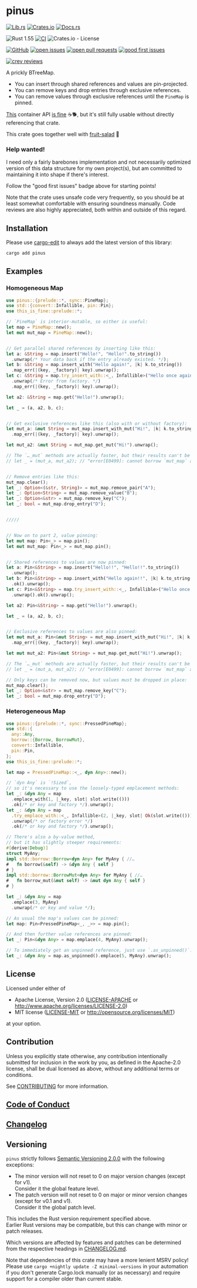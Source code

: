 # pinus

[![Lib.rs](https://img.shields.io/badge/Lib.rs-*-84f)](https://lib.rs/crates/pinus)
[![Crates.io](https://img.shields.io/crates/v/pinus)](https://crates.io/crates/pinus)
[![Docs.rs](https://docs.rs/pinus/badge.svg)](https://docs.rs/pinus)

![Rust 1.55](https://img.shields.io/static/v1?logo=Rust&label=&message=1.55&color=grey)
[![CI](https://github.com/Tamschi/pinus/workflows/CI/badge.svg?branch=unstable)](https://github.com/Tamschi/pinus/actions?query=workflow%3ACI+branch%3Aunstable)
![Crates.io - License](https://img.shields.io/crates/l/pinus/0.0.4)

[![GitHub](https://img.shields.io/static/v1?logo=GitHub&label=&message=%20&color=grey)](https://github.com/Tamschi/pinus)
[![open issues](https://img.shields.io/github/issues-raw/Tamschi/pinus)](https://github.com/Tamschi/pinus/issues)
[![open pull requests](https://img.shields.io/github/issues-pr-raw/Tamschi/pinus)](https://github.com/Tamschi/pinus/pulls)
[![good first issues](https://img.shields.io/github/issues-raw/Tamschi/pinus/good%20first%20issue?label=good+first+issues)](https://github.com/Tamschi/pinus/contribute)

[![crev reviews](https://web.crev.dev/rust-reviews/badge/crev_count/pinus.svg)](https://web.crev.dev/rust-reviews/crate/pinus/)

A prickly BTreeMap.

- You can insert through shared references and values are pin-projected.
- You can remove keys and drop entries through exclusive references.
- You can remove values through exclusive references until the `PineMap` is pinned.

[This][this-is-fine] container API [is fine][this-is-fine] ☕🐕,
but it's still fully usable without directly referencing that crate.

[this-is-fine]: https://crates.io/crates/this-is-fine

This crate goes together well with [fruit-salad](https://crates.io/crates/fruit-salad) 🥗

<!-- markdownlint-disable heading-increment no-trailing-punctuation -->

### Help wanted!

<!-- markdownlint-enable heading-increment no-trailing-punctuation -->

I need only a fairly barebones implementation and not necessarily optimized version of this data structure for my own project(s),
but am committed to maintaining it into shape if there's interest.

Follow the "good first issues" badge above for starting points!

Note that the crate uses unsafe code very frequently, so you should be at least somewhat comfortable with ensuring soundness manually. Code reviews are also highly appreciated, both within and outside of this regard.

## Installation

Please use [cargo-edit](https://crates.io/crates/cargo-edit) to always add the latest version of this library:

```cmd
cargo add pinus
```

## Examples

### Homogeneous Map

```rust
use pinus::{prelude::*, sync::PineMap};
use std::{convert::Infallible, pin::Pin};
use this_is_fine::prelude::*;

// `PineMap` is interior-mutable, so either is useful:
let map = PineMap::new();
let mut mut_map = PineMap::new();


// Get parallel shared references by inserting like this:
let a: &String = map.insert("Hello!", "Hello!".to_string())
  .unwrap(/* Your data back if the entry already existed. */);
let b: &String = map.insert_with("Hello again!", |k| k.to_string())
  .map_err(|(key, _factory)| key).unwrap();
let c: &String = map.try_insert_with::<_, Infallible>("Hello once again!", |k| Ok(k.to_string()))
  .unwrap(/* Error from factory. */)
  .map_err(|(key, _factory)| key).unwrap();

let a2: &String = map.get("Hello!").unwrap();

let _ = (a, a2, b, c);


// Get exclusive references like this (also with or without factory):
let mut_a: &mut String = mut_map.insert_with_mut("Hi!", |k| k.to_string())
  .map_err(|(key, _factory)| key).unwrap();

let mut_a2: &mut String = mut_map.get_mut("Hi!").unwrap();

// The `…_mut` methods are actually faster, but their results can't be held onto at once:
// let _ = (mut_a, mut_a2); // "error[E0499]: cannot borrow `mut_map` as mutable more than once at a time"


// Remove entries like this:
mut_map.clear();
let _: Option<(&str, String)> = mut_map.remove_pair("A");
let _: Option<String> = mut_map.remove_value("B");
let _: Option<&str> = mut_map.remove_key("C");
let _: bool = mut_map.drop_entry("D");


/////


// Now on to part 2, value pinning:
let mut map: Pin<_> = map.pin();
let mut mut_map: Pin<_> = mut_map.pin();


// Shared references to values are now pinned:
let a: Pin<&String> = map.insert("Hello!!", "Hello!!".to_string())
  .unwrap();
let b: Pin<&String> = map.insert_with("Hello again!!", |k| k.to_string())
  .ok().unwrap();
let c: Pin<&String> = map.try_insert_with::<_, Infallible>("Hello once again!!", |k| Ok(k.to_string()))
  .unwrap().ok().unwrap();

let a2: Pin<&String> = map.get("Hello!").unwrap();

let _ = (a, a2, b, c);


// Exclusive references to values are also pinned:
let mut mut_a: Pin<&mut String> = mut_map.insert_with_mut("Hi!", |k| k.to_string())
  .map_err(|(key, _factory)| key).unwrap();

let mut mut_a2: Pin<&mut String> = mut_map.get_mut("Hi!").unwrap();

// The `…_mut` methods are actually faster, but their results can't be held onto at once:
// let _ = (mut_a, mut_a2); // "error[E0499]: cannot borrow `mut_map` as mutable more than once at a time"

// Only keys can be removed now, but values must be dropped in place:
mut_map.clear();
let _: Option<&str> = mut_map.remove_key("C");
let _: bool = mut_map.drop_entry("D");
```

### Heterogeneous Map

```rust
use pinus::{prelude::*, sync::PressedPineMap};
use std::{
  any::Any,
  borrow::{Borrow, BorrowMut},
  convert::Infallible,
  pin::Pin,
};
use this_is_fine::prelude::*;

let map = PressedPineMap::<_, dyn Any>::new();

// `dyn Any` is `!Sized`,
// so it's necessary to use the loosely-typed emplacement methods:
let _: &dyn Any = map
  .emplace_with(1, |_key, slot| slot.write(()))
  .ok(/* or key and factory */).unwrap();
let _: &dyn Any = map
  .try_emplace_with::<_, Infallible>(2, |_key, slot| Ok(slot.write(())))
  .unwrap(/* or factory error */)
  .ok(/* or key and factory */).unwrap();

// There's also a by-value method,
// but it has slightly steeper requirements:
#[derive(Debug)]
struct MyAny;
impl std::borrow::Borrow<dyn Any> for MyAny { //…
#   fn borrow(&self) -> &dyn Any { self }
# }
impl std::borrow::BorrowMut<dyn Any> for MyAny { //…
#   fn borrow_mut(&mut self) -> &mut dyn Any { self }
# }

let _: &dyn Any = map
  .emplace(3, MyAny)
  .unwrap(/* or key and value */);

// As usual the map's values can be pinned:
let map: Pin<PressedPineMap<_, _>> = map.pin();

// And then further value references are pinned:
let _: Pin<&dyn Any> = map.emplace(4, MyAny).unwrap();

// To immediately get an unpinned reference, just use `.as_unpinned()`:
let _: &dyn Any = map.as_unpinned().emplace(5, MyAny).unwrap();
```

## License

Licensed under either of

- Apache License, Version 2.0
   ([LICENSE-APACHE](LICENSE-APACHE) or <http://www.apache.org/licenses/LICENSE-2.0>)
- MIT license
   ([LICENSE-MIT](LICENSE-MIT) or <http://opensource.org/licenses/MIT>)

at your option.

## Contribution

Unless you explicitly state otherwise, any contribution intentionally submitted
for inclusion in the work by you, as defined in the Apache-2.0 license, shall be
dual licensed as above, without any additional terms or conditions.

See [CONTRIBUTING](CONTRIBUTING.md) for more information.

## [Code of Conduct](CODE_OF_CONDUCT.md)

## [Changelog](CHANGELOG.md)

## Versioning

`pinus` strictly follows [Semantic Versioning 2.0.0](https://semver.org/spec/v2.0.0.html) with the following exceptions:

- The minor version will not reset to 0 on major version changes (except for v1).  
Consider it the global feature level.
- The patch version will not reset to 0 on major or minor version changes (except for v0.1 and v1).  
Consider it the global patch level.

This includes the Rust version requirement specified above.  
Earlier Rust versions may be compatible, but this can change with minor or patch releases.

Which versions are affected by features and patches can be determined from the respective headings in [CHANGELOG.md](CHANGELOG.md).

Note that dependencies of this crate may have a more lenient MSRV policy!
Please use `cargo +nightly update -Z minimal-versions` in your automation if you don't generate Cargo.lock manually (or as necessary) and require support for a compiler older than current stable.
